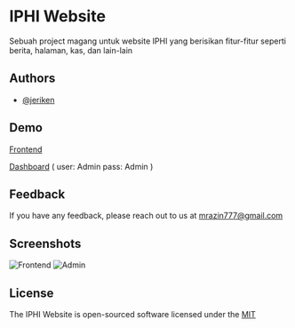 
# IPHI Website

Sebuah project magang untuk website IPHI yang berisikan fitur-fitur seperti berita, halaman, kas, dan lain-lain




## Authors

- [@jeriken](https://github.com/jeriken)


## Demo

[Frontend](https://iphiminomartani.org)

[Dashboard](https://iphiminomartani.org/admin)
( user: Admin
pass: Admin )

## Feedback

If you have any feedback, please reach out to us at mrazin777@gmail.com


## Screenshots

![Frontend](https://i.postimg.cc/Kv42GmKS/2.png)
![Admin](https://i.postimg.cc/Df6vfCBs/1.png)


## License

The IPHI Website is open-sourced software licensed under the
[MIT](https://opensource.org/licenses/MIT)

